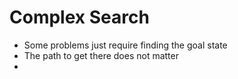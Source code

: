 # Complex Search
- Some problems just require finding the goal state
- The path to get there does not matter
- 